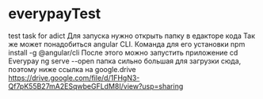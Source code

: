 # everypayTest
test task for adict
Для запуска нужно открыть папку в едакторе кода
Так же может понадобиться angular CLI.
Команда для его установки
npm install -g @angular/cli
После этого можно запустить приложение
cd Everypay
ng serve --open
папка сильно большая для загрузки сюда, поэтому ниже ссылка на google.drive
https://drive.google.com/file/d/1FHgN3-Qf7pK55B27mA2ESqwbeGFLdM8I/view?usp=sharing
